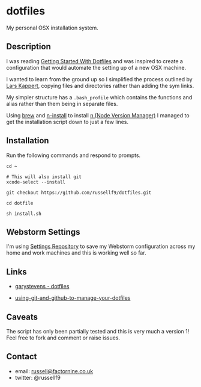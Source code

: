 # dotfiles
My personal OSX installation system.

## Description

I was reading [Getting Started With Dotfiles](https://medium.com/@webprolific/getting-started-with-dotfiles-43c3602fd789) and was inspired to create a configuration that would automate the setting up of a new OSX machine.

I wanted to learn from the ground up so I simplified the process outlined by [Lars Kappert](https://medium.com/@webprolific), copying files and directories rather than adding the sym links.

My simpler structure has a `.bash_profile` which contains the functions and alias rather than them being in separate files.

Using [brew](https://brew.sh/) and [n-install](https://github.com/mklement0/n-install#n-install-&mdash-introduction) to install [n (Node Version Manager)](https://www.npmjs.com/package/n) I managed to get the installation script down to just a few lines.


## Installation

Run the following commands and respond to prompts.

```
cd ~

# This will also install git
xcode-select --install

git checkout https://github.com/russellf9/dotfiles.git

cd dotfile

sh install.sh

```


## Webstorm Settings

I'm using [Settings Repository](https://plugins.jetbrains.com/plugin/7566-settings-repository) to save my Webstorm configuration across my home and work machines and this is working well so far.


## Links

* [garystevens - dotfiles](https://github.com/garystevens/dotfiles)

* [using-git-and-github-to-manage-your-dotfiles](http://blog.smalleycreative.com/tutorials/using-git-and-github-to-manage-your-dotfiles/)


## Caveats

The script has only been partially tested and this is very much a version 1!
Feel free to fork and comment or raise issues.

## Contact

* email: russell@factornine.co.uk
* twitter: @russellf9
